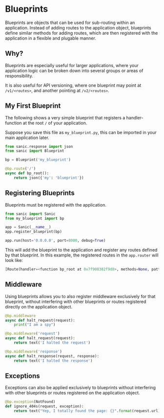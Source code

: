 # Blueprints

Blueprints are objects that can be used for sub-routing within an application.
Instead of adding routes to the application object, blueprints define similar
methods for adding routes, which are then registered with the application in a
flexible and plugable manner.

## Why?

Blueprints are especially useful for larger applications, where your application
logic can be broken down into several groups or areas of responsibility.

It is also useful for API versioning, where one blueprint may point at
`/v1/<routes>`, and another pointing at `/v2/<routes>`.


## My First Blueprint

The following shows a very simple blueprint that registers a handler-function at
the root `/` of your application.

Suppose you save this file as `my_blueprint.py`, this can be imported in your
main application later.

```python
from sanic.response import json
from sanic import Blueprint

bp = Blueprint('my_blueprint')

@bp.route('/')
async def bp_root():
    return json({'my': 'blueprint'})

```

## Registering Blueprints
Blueprints must be registered with the application.

```python
from sanic import Sanic
from my_blueprint import bp

app = Sanic(__name__)
app.register_blueprint(bp)

app.run(host='0.0.0.0', port=8000, debug=True)
```

This will add the blueprint to the application and register any routes defined
by that blueprint.
In this example, the registered routes in the `app.router` will look like:

```python
[Route(handler=<function bp_root at 0x7f908382f9d8>, methods=None, pattern=re.compile('^/$'), parameters=[])]
```

## Middleware
Using blueprints allows you to also register middleware exclusively for that
blueprint, without interfering with other blueprints or routes registered
directly on the application object.

```python
@bp.middleware
async def halt_request(request):
	print("I am a spy")

@bp.middleware('request')
async def halt_request(request):
	return text('I halted the request')

@bp.middleware('response')
async def halt_response(request, response):
	return text('I halted the response')
```

## Exceptions
Exceptions can also be applied exclusively to blueprints without interfering
with other blueprints or routes registered on the application object.

```python
@bp.exception(NotFound)
def ignore_404s(request, exception):
	return text("Yep, I totally found the page: {}".format(request.url))
```
